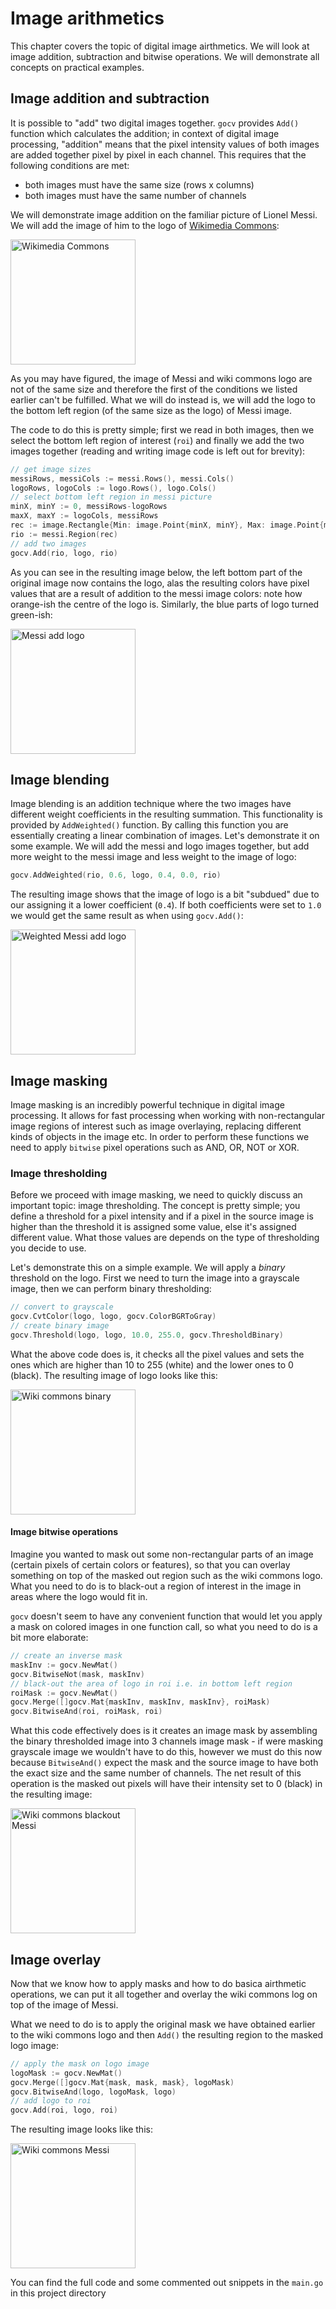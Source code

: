 # Image arithmetics

This chapter covers the topic of digital image airthmetics. We will look at image addition, subtraction and bitwise operations. We will demonstrate all concepts on practical examples.

## Image addition and subtraction

It is possible to "add" two digital images together. `gocv` provides `Add()` function which calculates the addition; in context of digital image processing, "addition" means that the pixel intensity values of both images are added together pixel by pixel in each channel. This requires that the following conditions are met:
* both images must have the same size (rows x columns)
* both images must have the same number of channels

We will demonstrate image addition on the familiar picture of Lionel Messi. We will add the image of him to the logo of [Wikimedia Commons](https://commons.wikimedia.org/wiki/Main_Page):

<img src="./commons.png" alt="Wikimedia Commons" width="200">

As you may have figured, the image of Messi and wiki commons logo are not of the same size and therefore the first of the conditions we listed earlier can't be fulfilled. What we will do instead is, we will add the logo to the bottom left region (of the same size as the logo) of Messi image.

The code to do this is pretty simple; first we read in both images, then we select the bottom left region of interest (`roi`) and finally we add the two images together (reading and writing image code is left out for brevity):

```go
// get image sizes
messiRows, messiCols := messi.Rows(), messi.Cols()
logoRows, logoCols := logo.Rows(), logo.Cols()
// select bottom left region in messi picture
minX, minY := 0, messiRows-logoRows
maxX, maxY := logoCols, messiRows
rec := image.Rectangle{Min: image.Point{minX, minY}, Max: image.Point{maxX, maxY}}
rio := messi.Region(rec)
// add two images
gocv.Add(rio, logo, rio)
```

As you can see in the resulting image below, the left bottom part of the original image now contains the logo, alas the resulting colors have pixel values that are a result of addition to the messi image colors: note how orange-ish the centre of the logo is. Similarly, the blue parts of logo turned green-ish:

<img src="./add_logo_messi.jpeg" alt="Messi add logo" width="200">

## Image blending

Image blending is an addition technique where the two images have different weight coefficients in the resulting summation. This functionality is provided by `AddWeighted()` function. By calling this function you are essentially creating a linear combination of images. Let's demonstrate it on some example. We will add the messi and logo images together, but add more weight to the messi image and less weight to the image of logo:

```go
gocv.AddWeighted(rio, 0.6, logo, 0.4, 0.0, rio)
```

The resulting image shows that the image of logo is a bit "subdued" due to our assigning it a lower coefficient (`0.4`). If both coefficients were set to `1.0` we would get the same result as when using `gocv.Add()`:

<img src="./add_weighted_logo_messi.jpeg" alt="Weighted Messi add logo" width="200">

## Image masking

Image masking is an incredibly powerful technique in digital image processing. It allows for fast processing when working with non-rectangular image regions of interest such as image overlaying, replacing different kinds of objects in the image etc. In order to perform these functions we need to apply `bitwise` pixel operations such as AND, OR, NOT or XOR.

### Image thresholding

Before we proceed with image masking, we need to quickly discuss an important topic: image thresholding. The concept is pretty simple; you define a threshold for a pixel intensity and if a pixel in the source image is higher than the threshold it is assigned some value, else it's assigned different value. What those values are depends on the type of thresholding you decide to use.

Let's demonstrate this on a simple example. We will apply a *binary* threshold on the logo. First we need to turn the image into a grayscale image, then we can perform binary thresholding:

```go
// convert to grayscale
gocv.CvtColor(logo, logo, gocv.ColorBGRToGray)
// create binary image
gocv.Threshold(logo, logo, 10.0, 255.0, gocv.ThresholdBinary)
```

What the above code does is, it checks all the pixel values and sets the ones which are higher than 10 to 255 (white) and the lower ones to 0 (black). The resulting image of logo looks like this:

<img src="./wiki_commons_binary.jpeg" alt="Wiki commons binary" width="200">

#### Image bitwise operations

Imagine you wanted to mask out some non-rectangular parts of an image (certain pixels of certain colors or features), so that you can overlay something on top of the masked out region such as the wiki commons logo. What you need to do is to black-out a region of interest in the image in areas where the logo would fit in.

`gocv` doesn't seem to have any convenient function that would let you apply a mask on colored images in one function call, so what you need to do is a bit more elaborate:

```go
// create an inverse mask
maskInv := gocv.NewMat()
gocv.BitwiseNot(mask, maskInv)
// black-out the area of logo in roi i.e. in bottom left region
roiMask := gocv.NewMat()
gocv.Merge([]gocv.Mat{maskInv, maskInv, maskInv}, roiMask)
gocv.BitwiseAnd(roi, roiMask, roi)
```
What this code effectively does is it creates an image mask by assembling the binary thresholded image into 3 channels image mask - if were masking grayscale image we wouldn't have to do this, however we must do this now because `BitwiseAnd()` expect the mask and the source image to have both the exact size and the same number of channels. The net result of this operation is the masked out pixels will have their intensity set to 0 (black) in the resulting image:

<img src="./wiki_commons_blackout_messi.jpeg" alt="Wiki commons blackout Messi" width="200">

## Image overlay

Now that we know how to apply masks and how to do basica airthmetic operations, we can put it all together and overlay the wiki commons log on top of the image of Messi.

What we need to do is to apply the original mask we have obtained earlier to the wiki commons logo and then `Add()` the resulting region to the masked logo image:

```go
// apply the mask on logo image
logoMask := gocv.NewMat()
gocv.Merge([]gocv.Mat{mask, mask, mask}, logoMask)
gocv.BitwiseAnd(logo, logoMask, logo)
// add logo to roi
gocv.Add(roi, logo, roi)
```
The resulting image looks like this:

<img src="./wiki_commons_messi.jpeg" alt="Wiki commons Messi" width="200">

You can find the full code and some commented out snippets in the `main.go` in this project directory


